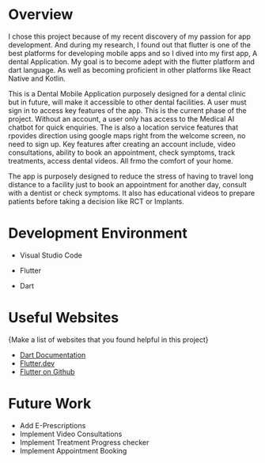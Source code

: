 # Overview

I chose this project because of my recent discovery of my passion for app development. And during my research, I found out that flutter is one of the best platforms for developing mobile apps and so I dived into my first app, A dental Application. My goal is to become adept with the flutter platform and dart language. As well as becoming proficient in other platforms like React Native and Kotlin.

This is a Dental Mobile Application purposely designed for a dental clinic but in future, will make it accessible to other dental facilities. A user must sign in to access key features of the app. This is the current phase of the project. Without an account, a user only has access to the Medical AI chatbot for quick enquiries. The is also a location service features that rpovides direction using google maps right from the welcome screen, no need to sign up. Key features after creating an account include, video consultations, ability to book an appointment, check symptoms, track treatments, access dental videos. All frmo the comfort of your home.

The app is purposely designed to reduce the stress of having to travel long distance to a facility just to book an appointment for another day, consult with a dentist or check symptoms. It also has educational videos to prepare patients before taking a decision like RCT or Implants.


# Development Environment
- Visual Studio Code
- Flutter

- Dart

# Useful Websites

{Make a list of websites that you found helpful in this project}
* [Dart Documentation](https://dart.dev/docs)
* [Flutter.dev](https://flutter.dev/)
* [Flutter on Github](https://github.com/flutter/flutter)

# Future Work

* Add E-Prescriptions
* Implement Video Consultations
* Implement Treatment Progress checker
* Implement Appointment Booking
